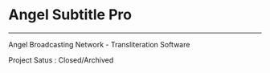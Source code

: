 # Angel Subtitle Pro
----------------------
Angel Broadcasting Network - Transliteration Software

Project Satus : Closed/Archived
